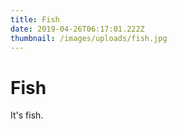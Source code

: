 ```yaml
---
title: Fish
date: 2019-04-26T06:17:01.222Z
thumbnail: /images/uploads/fish.jpg
---
```

# Fish

It's fish.
